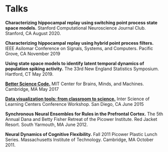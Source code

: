 # Talks

**Characterizing hippocampal replay using switching point process state space models.** Stanford Computational Neuroscience Journal Club. Stanford, CA August 2020.

**Characterizing hippocampal replay using hybrid point process filters.** IEEE Asilomar Conference
on Signals, Systems, and Computers. Pacific Grove, CA November 2019

**Using state space models to identify latent temporal dynamics of population spiking activity.** The
33rd New England Statistics Symposium. Hartford, CT May 2019.

[**Better Science Code.**](https://www.youtube.com/watch?v=J53UVfvzd04) MIT Center for Brains, Minds, and Machines. Cambridge, MA May 2017

[**Data visualization tools: from classroom to science.**](http://edeno.github.io/iSLC-2015-Presentation/) Inter Science of Learning Centers Conference Workshop. San Diego, CA June 2015

**Synchronous Neural Ensembles for Rules in the Prefrontal Cortex.** The 5th Annual Dana and Betty
Fisher Retreat of the Picower Institute. Red Jacket Resort. South Yarmouth, MA June 2012.

**Neural Dynamics of Cognitive Flexibility.** Fall 2011 Picower Plastic Lunch Series. Massachusetts
Institute of Technology. Cambridge, MA October 2011.
